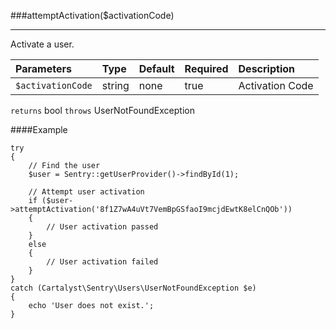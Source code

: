 <a id="attemptActivation"></a>
###attemptActivation($activationCode)

----------

Activate a user.

Parameters          | Type                | Default             | Required            | Description
:------------------ | :------------------ | :------------------ | :------------------ | :------------------
`$activationCode`   | string              | none                | true                | Activation Code

`returns` bool
`throws`  UserNotFoundException

####Example

	try
	{
		// Find the user
		$user = Sentry::getUserProvider()->findById(1);

		// Attempt user activation
		if ($user->attemptActivation('8f1Z7wA4uVt7VemBpGSfaoI9mcjdEwtK8elCnQOb'))
		{
			// User activation passed
		}
		else
		{
			// User activation failed
		}
	}
	catch (Cartalyst\Sentry\Users\UserNotFoundException $e)
	{
		echo 'User does not exist.';
	}
